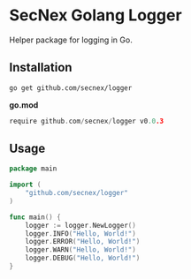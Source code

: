 # SecNex Golang Logger

Helper package for logging in Go.

## Installation

```bash
go get github.com/secnex/logger
```

**go.mod**

```go
require github.com/secnex/logger v0.0.3
```

## Usage

```go
package main

import (
	"github.com/secnex/logger"
)

func main() {
	logger := logger.NewLogger()
	logger.INFO("Hello, World!")
	logger.ERROR("Hello, World!")
	logger.WARN("Hello, World!")
	logger.DEBUG("Hello, World!")
}
```
